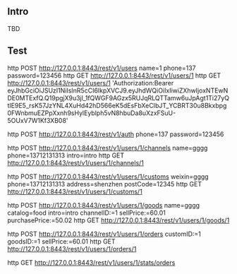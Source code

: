 ## Intro

TBD

## Test

http POST http://127.0.0.1:8443/rest/v1/users name=1 phone=137 password=123456
http GET http://127.0.0.1:8443/rest/v1/users/1
http GET http://127.0.0.1:8443/rest/v1/users/1 'Authorization:Bearer eyJhbGciOiJSUzI1NiIsInR5cCI6IkpXVCJ9.eyJhdWQiOiIxIiwiZXhwIjoxNTEwNDE0MTExfQ.Q19pgjX9u3jl_1fQWGF9AGzx5RUJqRLQTTamw6uJpAgt1Ti27yQtIE9E5_rsK57JzYNL4XuHd42hD566eK5dEsFbXeCIbJT_YCBRT30u8Bkxbpg0FWnbmuEZPpXxnh9sHylEyblph5vN8hbuDa8uXzxFSuU-5OUxV7W1Kf3XB08'

http POST http://127.0.0.1:8443/rest/v1/auth phone=137 password=123456

http POST http://127.0.0.1:8443/rest/v1/users/1/channels name=gggg phone=13712131313 intro=intro
http GET http://127.0.0.1:8443/rest/v1/users/1/channels/1


http POST http://127.0.0.1:8443/rest/v1/users/1/customs weixin=gggg phone=13712131313 address=shenzhen postCode=12345
http GET http://127.0.0.1:8443/rest/v1/users/1/customs/1


http POST http://127.0.0.1:8443/rest/v1/users/1/goods name=gggg catalog=food intro=intro channelID:=1 sellPrice:=60.01 purchasePrice:=50.02
http GET http://127.0.0.1:8443/rest/v1/users/1/goods/1


http POST http://127.0.0.1:8443/rest/v1/users/1/orders customID:=1 goodsID:=1 sellPrice:=60.01
http GET http://127.0.0.1:8443/rest/v1/users/1/orders/1



http GET http://127.0.0.1:8443/rest/v1/users/1/stats/orders